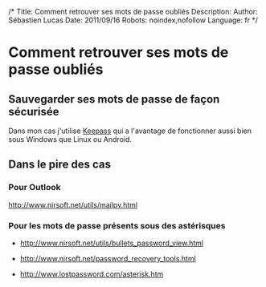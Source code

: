 /*
Title: Comment retrouver ses mots de passe oubliés
Description: 
Author: Sébastien Lucas
Date: 2011/09/16
Robots: noindex,nofollow
Language: fr
*/
# Comment retrouver ses mots de passe oubliés

## Sauvegarder ses mots de passe de façon sécurisée
Dans mon cas j'utilise [Keepass](http://keepass.info/) qui a l'avantage de fonctionner aussi bien sous Windows que Linux ou Android.
## Dans le pire des cas

### Pour Outlook
http://www.nirsoft.net/utils/mailpv.html
### Pour les mots de passe présents sous des astérisques

*	http://www.nirsoft.net/utils/bullets_password_view.html

*	http://www.nirsoft.net/password_recovery_tools.html

*	http://www.lostpassword.com/asterisk.htm





